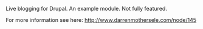 
Live blogging for Drupal. An example module. Not fully featured.

For more information see here:
http://www.darrenmothersele.com/node/145
